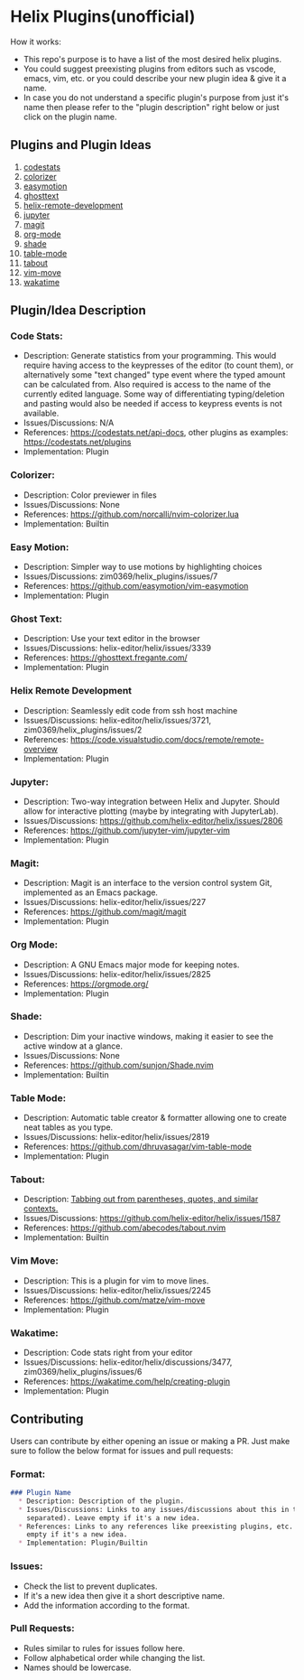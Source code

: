 # Helix Plugins(unofficial)

How it works:

*   This repo's purpose is to have a list of the most desired helix plugins.
*   You could suggest preexisting plugins from editors such as vscode, emacs,
    vim, etc. or you could describe your new plugin idea & give it a name.
*   In case you do not understand a specific plugin's purpose from just it's
    name then please refer to the "plugin description" right below or just
    click on the plugin name.

## Plugins and Plugin Ideas

1. [ codestats ](#codestats)
2.  [ colorizer ](#colorizer)
3.  [ easymotion ](#easymotion)
4.  [ ghosttext ](#GhostText)
5.  [ helix-remote-development ](#helix-remote-development)
6.  [ jupyter ](#jupyter)
7.  [ magit ](#magit)
8.  [ org-mode ](#org-mode)
9.  [ shade ](#shade)
10.  [ table-mode ](#table-mode)
11. [ tabout ](#tabout)
12. [ vim-move ](#vim-move)
13. [ wakatime ](#wakatime)

## Plugin/Idea Description

### Code Stats:

*   Description: Generate statistics from your programming. This would require having access to the keypresses of the editor (to count them), or alternatively some "text changed" type event where the typed amount can be calculated from. Also required is access to the name of the currently edited language. Some way of differentiating typing/deletion and pasting would also be needed if access to keypress events is not available.
*   Issues/Discussions: N/A
*   References: <https://codestats.net/api-docs>, other plugins as examples: <https://codestats.net/plugins>
*   Implementation: Plugin

### Colorizer:

*   Description: Color previewer in files
*   Issues/Discussions: None
*   References: <https://github.com/norcalli/nvim-colorizer.lua>
*   Implementation: Builtin

### Easy Motion:

*   Description: Simpler way to use motions by highlighting choices
*   Issues/Discussions: zim0369/helix\_plugins/issues/7
*   References: <https://github.com/easymotion/vim-easymotion>
*   Implementation: Plugin

### Ghost Text:

*   Description: Use your text editor in the browser
*   Issues/Discussions: helix-editor/helix/issues/3339
*   References: <https://ghosttext.fregante.com/>
*   Implementation: Plugin

### Helix Remote Development

*   Description: Seamlessly edit code from ssh host machine
*   Issues/Discussions: helix-editor/helix/issues/3721, zim0369/helix\_plugins/issues/2
*   References: <https://code.visualstudio.com/docs/remote/remote-overview>
*   Implementation: Plugin

### Jupyter:

*   Description: Two-way integration between Helix and Jupyter. Should allow for interactive plotting (maybe by integrating with JupyterLab).
*   Issues/Discussions: <https://github.com/helix-editor/helix/issues/2806>
*   References: <https://github.com/jupyter-vim/jupyter-vim>
*   Implementation: Plugin

### Magit:

*   Description: Magit is an interface to the version control system Git,
    implemented as an Emacs package.
*   Issues/Discussions: helix-editor/helix/issues/227
*   References: <https://github.com/magit/magit>
*   Implementation: Plugin

### Org Mode:

*   Description: A GNU Emacs major mode for keeping notes.
*   Issues/Discussions: helix-editor/helix/issues/2825
*   References: <https://orgmode.org/>
*   Implementation: Plugin

### Shade:

*   Description: Dim your inactive windows, making it easier to see the active
    window at a glance.
*   Issues/Discussions: None
*   References: <https://github.com/sunjon/Shade.nvim>
*   Implementation: Builtin

### Table Mode:

*   Description: Automatic table creator & formatter allowing one to create neat tables as you type.
*   Issues/Discussions: helix-editor/helix/issues/2819
*   References: <https://github.com/dhruvasagar/vim-table-mode>
*   Implementation: Plugin

### Tabout:

*   Description: [Tabbing out from parentheses, quotes, and similar contexts.](https://github.com/helix-editor/helix/issues/1587#issue-1115976332)
*   Issues/Discussions: <https://github.com/helix-editor/helix/issues/1587>
*   References: <https://github.com/abecodes/tabout.nvim>
*   Implementation: Builtin

### Vim Move:

*   Description: This is a plugin for vim to move lines.
*   Issues/Discussions: helix-editor/helix/issues/2245
*   References: <https://github.com/matze/vim-move>
*   Implementation: Plugin

### Wakatime:

*   Description: Code stats right from your editor
*   Issues/Discussions: helix-editor/helix/discussions/3477, zim0369/helix\_plugins/issues/6
*   References: <https://wakatime.com/help/creating-plugin>
*   Implementation: Plugin

## Contributing

Users can contribute by either opening an issue or making a PR. Just make sure
to follow the below format for issues and pull requests:

### Format:

```markdown
### Plugin Name
  * Description: Description of the plugin.
  * Issues/Discussions: Links to any issues/discussions about this in the helix repo or this repo(comma
    separated). Leave empty if it's a new idea.
  * References: Links to any references like preexisting plugins, etc. Leave
    empty if it's a new idea.
  * Implementation: Plugin/Builtin
```

### Issues:

*   Check the list to prevent duplicates.
*   If it's a new idea then give it a short descriptive name.
*   Add the information according to the format.

### Pull Requests:

*   Rules similar to rules for issues follow here.
*   Follow alphabetical order while changing the list.
*   Names should be lowercase.

